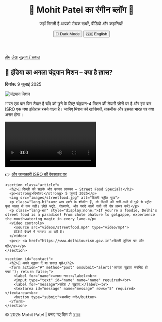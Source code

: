 <!DOCTYPE html>
<html lang="hi">
<head>
  <meta charset="UTF-8">
  <meta name="viewport" content="width=device-width, initial-scale=1.0">
  <title>Mohit Patel's Rangilo Blog</title>
  <link rel="stylesheet" href="style.css">
</head>
<body>
  <header>
    <h1>🌟 Mohit Patel का रंगीन ब्लॉग 🌟</h1>
    <p class="lang-hi">जहाँ मिलती है आपको रोचक खबरें, वीडियो और कहानियाँ!</p>
    <p class="lang-en" style="display:none;">Where you find exciting news, videos & stories!</p>
    <button id="dark-toggle">🌙 Dark Mode</button>
    <button id="lang-toggle">🇬🇧 English</button>
  </header>

  <nav>
    <a href="#home">होम</a>
    <a href="#article">लेख</a>
    <a href="#contact">सुझाव / सवाल</a>
  </nav>

  <main>
    <section id="article" class="article">
      <h2>🚀 इंडिया का अगला चंद्रयान मिशन – क्या है ख़ास?</h2>
      <p><strong>दिनांक:</strong> 9 जुलाई 2025</p>
      <img src="images/chandrayaan.jpg" alt="चंद्रयान मिशन">
      <p class="lang-hi">भारत एक बार फिर तैयार है चाँद को छूने के लिए! चंद्रयान-4 मिशन की तैयारी ज़ोरों पर है और इस बार ISRO एक नया इतिहास रचने वाला है। जानिए मिशन की खासियतें, तकनीक और इसका भारत पर क्या असर होगा।</p>
      <p class="lang-en" style="display:none;">India is ready to touch the moon again! Chandrayaan-4 is set to make history. Learn about its mission, technology and its impact.</p>
      <video controls>
        <source src="videos/chandrayaan.mp4" type="video/mp4">
        आपका ब्राउज़र वीडियो सपोर्ट नहीं करता।
      </video>
      <p>👉 <a href="https://isro.gov.in">और जानकारी ISRO की वेबसाइट पर</a></p>
    </section>

    <section class="article">
      <h2>🍴 दिल्ली की सड़कें और उनका ज़ायका – Street Food Special!</h2>
      <p><strong>दिनांक:</strong> 5 जुलाई 2025</p>
      <img src="images/streetfood.jpg" alt="दिल्ली स्ट्रीट फूड">
      <p class="lang-hi">अगर आप खाने के शौकीन हैं, तो दिल्ली की गली-गली में छुपे ये स्ट्रीट फूड जन्नत से कम नहीं। छोले भटूरे, गोलगप्पे, और परांठे वाली गली की सैर ज़रूर करें!</p>
      <p class="lang-en" style="display:none;">If you're a foodie, Delhi's street food is a paradise! From chole bhature to golgappe, experience the mouthwatering magic in every lane.</p>
      <video controls>
        <source src="videos/streetfood.mp4" type="video/mp4">
        वीडियो देखने में समस्या आ रही है।
      </video>
      <p>👉 <a href="https://www.delhitourism.gov.in">दिल्ली टूरिज्म पर और पढ़ें</a></p>
    </section>

    <section id="contact">
      <h2>💬 अपने सुझाव दें या सवाल पूछें</h2>
      <form action="#" method="post" onsubmit="alert('आपका सुझाव सबमिट हो गया!'); return false;">
        <label for="name">आपका नाम:</label><br>
        <input type="text" id="name" name="name" required><br>
        <label for="message">संदेश / सुझाव:</label><br>
        <textarea id="message" name="message" rows="5" required></textarea><br>
        <button type="submit">सबमिट करें</button>
      </form>
    </section>
  </main>

  <footer>
    <p>© 2025 Mohit Patel | बनाए गए दिल से 🇮🇳</p>
  </footer>
  <script src="script.js"></script>
</body>
</html>
